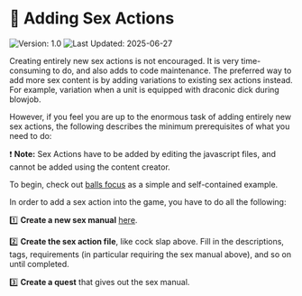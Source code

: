 # 🍑 Adding Sex Actions

![Version: 1.0](https://img.shields.io/badge/Version-1.0-green) ![Last  Updated: 2025-06-27](https://img.shields.io/badge/Last%20Updated-27--06--2025-blue)

Creating entirely new sex actions is not encouraged. It is very time-consuming to do, and also adds to
code maintenance. The preferred way to add more sex content is by adding variations to existing sex actions instead.
For example, variation when a unit is equipped with draconic dick during blowjob.

However, if you feel you are up to the enormous task of adding entirely new sex actions, the following
describes the minimum prerequisites of what you need to do:

❗ **Note:** Sex Actions have to be added by editing the javascript files, and cannot be added using the content creator.

To begin, check out [balls focus](src/scripts/classes/sex/action/penis/mouth/PenisMouthDomBallsFocus.js) as
a simple and self-contained example.

In order to add a sex action into the game, you have to do all the following:

1️⃣ **Create a new sex manual** [here](project/twee/item/questitem/sexmanual.twee).

2️⃣ **Create the sex action file**, like cock slap above. Fill in the descriptions, tags, requirements
(in particular requiring the sex manual above), and so on until completed.

3️⃣ **Create a quest** that gives out the sex manual.
